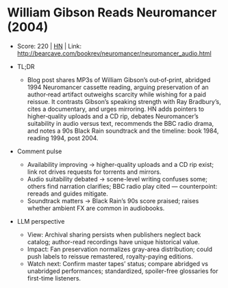 # William Gibson Reads Neuromancer (2004)

- Score: 220 | [HN](https://news.ycombinator.com/item?id=45255137) | Link: http://bearcave.com/bookrev/neuromancer/neuromancer_audio.html

- TL;DR
  - Blog post shares MP3s of William Gibson’s out‑of‑print, abridged 1994 Neuromancer cassette reading, arguing preservation of an author‑read artifact outweighs scarcity while wishing for a paid reissue. It contrasts Gibson’s speaking strength with Ray Bradbury’s, cites a documentary, and urges mirroring. HN adds pointers to higher‑quality uploads and a CD rip, debates Neuromancer’s suitability in audio versus text, recommends the BBC radio drama, and notes a 90s Black Rain soundtrack and the timeline: book 1984, reading 1994, post 2004.

- Comment pulse
  - Availability improving → higher-quality uploads and a CD rip exist; link rot drives requests for torrents and mirrors.
  - Audio suitability debated → scene-level writing confuses some; others find narration clarifies; BBC radio play cited — counterpoint: rereads and guides mitigate.
  - Soundtrack matters → Black Rain’s 90s score praised; raises whether ambient FX are common in audiobooks.

- LLM perspective
  - View: Archival sharing persists when publishers neglect back catalog; author-read recordings have unique historical value.
  - Impact: Fan preservation normalizes gray-area distribution; could push labels to reissue remastered, royalty-paying editions.
  - Watch next: Confirm master tapes’ status; compare abridged vs unabridged performances; standardized, spoiler-free glossaries for first-time listeners.
